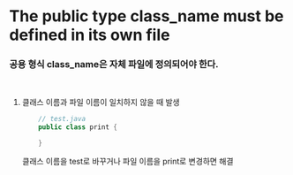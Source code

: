 # The public type class_name must be defined in its own file

### 공용 형식 class_name은 자체 파일에 정의되어야 한다.
<br>

1. 클래스 이름과 파일 이름이 일치하지 않을 때 발생
    ```java
        // test.java
        public class print {

        }
    ```
    클래스 이름을 test로 바꾸거나 파일 이름을 print로 변경하면 해결